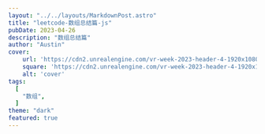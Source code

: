 ```yaml
---
layout: "../../layouts/MarkdownPost.astro"
title: "leetcode-数组总结篇-js"
pubDate: 2023-04-26
description: "数组总结篇"
author: "Austin"
cover:
    url: 'https://cdn2.unrealengine.com/vr-week-2023-header-4-1920x1080-376e6c48383f.jpg?resize=1&w=1920'
    square: 'https://cdn2.unrealengine.com/vr-week-2023-header-4-1920x1080-376e6c48383f.jpg?resize=1&w=1920'
    alt: 'cover'
tags:
  [
    "数组",
  ]
theme: "dark"
featured: true
---
```

